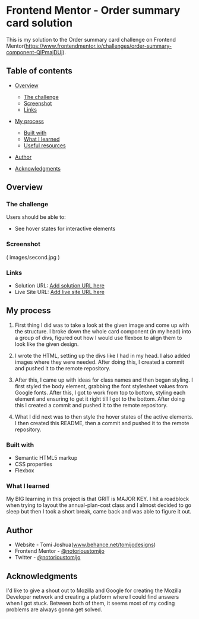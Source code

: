 # Frontend Mentor - Order summary card solution

This is my solution to the Order summary card challenge on Frontend Mentor(https://www.frontendmentor.io/challenges/order-summary-component-QlPmajDUj). 

## Table of contents

- [Overview](#overview)
  - [The challenge](#the-challenge)
  - [Screenshot](#screenshot)
  - [Links](#links)

- [My process](#my-process)
  - [Built with](#built-with)
  - [What I learned](#what-i-learned)
  - [Useful resources](#useful-resources)
- [Author](#author)
- [Acknowledgments](#acknowledgments)

 
## Overview

### The challenge

Users should be able to:

- See hover states for interactive elements

### Screenshot

( images/second.jpg )


### Links

- Solution URL: [Add solution URL here](https://www.frontendmentor.io/challenges/order-summary-component-QlPmajDUj/hub/order-summary-component-challenge-ZM196AiD5)
- Live Site URL: [Add live site URL here](https://notorious-order-summary-component.netlify.app/)

## My process

1. First thing I did was to take a look at the given image and come up with the structure. 
I broke down the whole card component (in my head) into a group of divs, figured out how I would use 
flexbox to align them to look like the given design.

2. I wrote the HTML, setting up the divs like I had in my head. I also added images where they were needed. 
After doing this, I created a commit and pushed it to the remote repository.

3. After this, I came up with ideas for class names and then began styling. I first styled the body element, 
grabbing the font stylesheet values from Google fonts. After this, I got to work from top to bottom, styling 
each element and ensuring to get it right till I got to the bottom. 
After doing this I created a commit and pushed it to the remote repository.

4. What I did next was to then style the hover states of the active elements. I then created this README,
then a commit and pushed it to the remote repository.

### Built with

- Semantic HTML5 markup
- CSS properties
- Flexbox



### What I learned

My BIG learning in this project is that GRIT is MAJOR KEY. I hit a roadblock when trying to layout the
annual-plan-cost class and I almost decided to go sleep but then I took a short break, came back and was
able to figure it out.





## Author

- Website - Tomi Joshua(www.behance.net/tomijodesigns)
- Frontend Mentor - [@notorioustomijo](https://www.frontendmentor.io/profile/notorioustomijo)
- Twitter - [@notorioustomijo](https://www.twitter.com/notorioustomijo)



## Acknowledgments

I'd like to give a shout out to Mozilla and Google for creating the Mozilla Developer network and creating a platform
where I could find answers when I got stuck. Between both of them, it seems most of my coding problems are always
gonna get solved.
